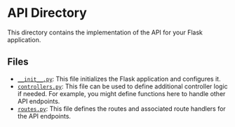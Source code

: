 # API Directory

This directory contains the implementation of the API for your Flask application.

## Files

- [`__init__.py`](./__init__.py): This file initializes the Flask application and configures it.
- [`controllers.py`](./controllers.py): This file can be used to define additional controller logic if needed. For example, you might define functions here to handle other API endpoints.
- [`routes.py`](./routes.py): This file defines the routes and associated route handlers for the API endpoints.
